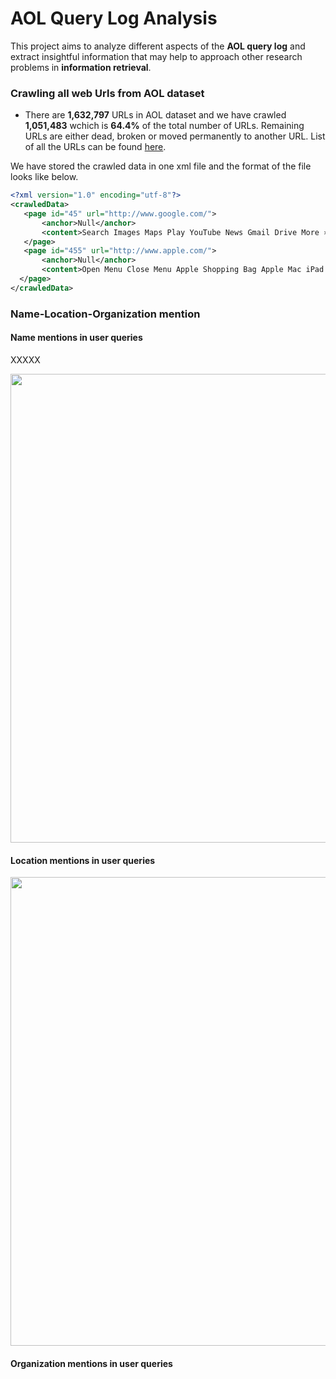 # AOL Query Log Analysis
This project aims to analyze different aspects of the **AOL query log** and extract insightful information that may help to approach other research problems in **information retrieval**.

### Crawling all web Urls from AOL dataset
  * There are **1,632,797** URLs in AOL dataset and we have crawled **1,051,483** wchich is **64.4%** of the total number of URLs. Remaining URLs are either dead, broken or moved permanently to another URL. List of all the URLs can be found [here](https://drive.google.com/a/virginia.edu/file/d/0B8ZGlkqDw7hFNkc0c0p1OVF2YTA/view).

  We have stored the crawled data in one xml file and the format of the file looks like below.

  ```xml
  <?xml version="1.0" encoding="utf-8"?>
  <crawledData>
     <page id="45" url="http://www.google.com/">
  		 <anchor>Null</anchor>
  		 <content>Search Images Maps Play YouTube News Gmail Drive More »Web History | Settings | Sign in × Try a fast, secure browser with updates built in. Yes, get Chrome now  Advanced searchLanguage toolsAdvertising ProgramsBusiness Solutions+GoogleAbout Google© 2016 - Privacy - Terms</content>
     </page>
     <page id="455" url="http://www.apple.com/">
  		 <anchor>Null</anchor>
  		 <content>Open Menu Close Menu Apple Shopping Bag Apple Mac iPad iPhone Watch TV Music Support Search apple.com Shopping Bag iPad Pro Super. Computer. NowÂ inÂ twoÂ sizes. Learn more Watch the film Watch the keynote iPhone SE A big step for small. Learn more Watch the keynote Apple Watch You. At a glance. Learn more Watch the keynote March Event 2016 Watch the keynote Apple and Education. Create more a-ha moments. iPhone 6s. 3D Touch. 12MP photos. 4K video. One powerful phone. Apple tv. The future of television is here. Macbook. Light. Years ahead. Better together. Shop our collection of curated accessories. AC Wall Plug Adapter Recall Program Apple Footer Shop and Learn Open Menu Close Menu MaciPadiPhoneWatchTVMusiciTunesiPodAccessoriesGift Cards Apple Store Open Menu Close Menu Find a StoreGenius BarWorkshops and LearningYouth ProgramsApple Store AppRefurbishedFinancingReuse and RecyclingOrder StatusShopping Help For Education Open Menu Close Menu Apple and EducationShop for College For Business Open Menu Close Menu iPhone in BusinessiPad in BusinessMac in BusinessShop for Your Business Account Open Menu Close Menu Manage Your Apple IDApple Store AccountiCloud.com Apple Values Open Menu Close Menu EnvironmentSupplier ResponsibilityAccessibilityPrivacyInclusion and DiversityEducation About Apple Open Menu Close Menu Apple InfoJob OpportunitiesPress InfoInvestorsEventsHot NewsContact Apple More ways to shop: Visit an Apple Store, call 1-800-MY-APPLE, or find a reseller. United States Copyright Â© 2016 Apple Inc. All rights reserved. Privacy Policy Terms of Use Sales and Refunds Legal Site Map</content>
  	</page>
  </crawledData>
  ```

### Name-Location-Organization mention

#### Name mentions in user queries
 XXXXX

<p align="center">
  <img src="https://github.com/wasiahmad/AOL-Query-Log-Analysis/blob/master/results/person-mention.png" width="750"/>
</p>

#### Location mentions in user queries

<p align="center">
  <img src="https://github.com/wasiahmad/AOL-Query-Log-Analysis/blob/master/results/location-mention.png" width="750"/>
</p>

#### Organization mentions in user queries



